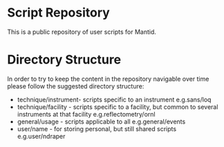 Script Repository
=================

This is a public repository of user scripts for Mantid.

Directory Structure
===================

In order to try to keep the content in the repository navigable over time please
follow the suggested directory structure:

* technique/instrument- scripts specific to an instrument
  e.g.sans/loq
* technique/facility - scripts specific to a facility, but common to several instruments at that facility
  e.g.reflectometry/ornl
* general/usage - scripts applicable to all
  e.g.general/events
* user/name - for storing personal, but still shared scripts 
  e.g.user/ndraper
 
